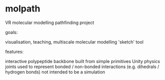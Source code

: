 # molpath

VR molecular modelling pathfinding project

goals:

visualisation, teaching, multiscale molecular modelling 'sketch' tool


features:

interactive polypeptide backbone built from simple primitives
Unity physics joints used to represent bonded / non-bonded interactions (e.g. dihedrals / hydrogen bonds)
not intended to be a simulation

